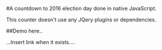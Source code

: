 #A countdown to 2016 election day done in native JavaScript.

This counter doesn't use any JQery plugins or dependencies.

##Demo here..

...Insert link when it exists....